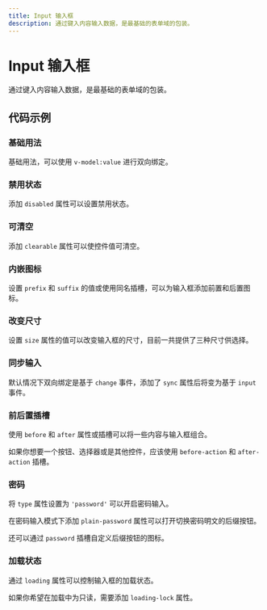 ```yaml
---
title: Input 输入框
description: 通过键入内容输入数据，是最基础的表单域的包装。
---
```


# Input 输入框

通过键入内容输入数据，是最基础的表单域的包装。

## 代码示例

### 基础用法

基础用法，可以使用 `v-model:value` 进行双向绑定。

<preview path="../demo/Input/Basic-Input.vue" title="基础用法" description="基础用法，可以使用 `v-model:value` 进行双向绑定。"></preview>

### 禁用状态

添加 `disabled` 属性可以设置禁用状态。

<preview path="../demo/Input/Disabled-Input.vue" title="禁用状态" description="添加 `disabled` 属性可以设置禁用状态。"></preview>

### 可清空

添加 `clearable` 属性可以使控件值可清空。

<preview path="../demo/Input/Clearable-Input.vue" title="可清空" description="添加 `clearable` 属性可以使控件值可清空。"></preview>

### 内嵌图标

设置 `prefix` 和 `suffix` 的值或使用同名插槽，可以为输入框添加前置和后置图标。

<preview path="../demo/Input/Input-Icon.vue" title="内嵌图标" description="设置 `prefix` 和 `suffix` 的值或使用同名插槽，可以为输入框添加前置和后置图标。"></preview>

### 改变尺寸

设置 `size` 属性的值可以改变输入框的尺寸，目前一共提供了三种尺寸供选择。

<preview path="../demo/Input/Input-Size.vue" title="改变尺寸" description="设置 `size` 属性的值可以改变输入框的尺寸，目前一共提供了三种尺寸供选择。"></preview>

### 同步输入

默认情况下双向绑定是基于 `change` 事件，添加了 `sync` 属性后将变为基于 `input` 事件。

<preview path="../demo/Input/Input-Sync.vue" title="同步输入" description="默认情况下双向绑定是基于 `change` 事件，添加了 `sync` 属性后将变为基于 `input` 事件。"></preview>

### 前后置插槽

使用 `before` 和 `after` 属性或插槽可以将一些内容与输入框组合。

如果你想要一个按钮、选择器或是其他控件，应该使用 `before-action` 和 `after-action` 插槽。

<preview path="../demo/Input/Input-Action.vue" title="前后置插槽" description="使用 `before` 和 `after` 插槽可以将一些内容与输入框组合。如果你想要一个按钮、选择器或是其他控件，应该使用 `before-action` 和 `after-action` 插槽。"></preview>

### 密码

将 `type` 属性设置为 `'password'` 可以开启密码输入。

在密码输入模式下添加 `plain-password` 属性可以打开切换密码明文的后缀按钮。

还可以通过 `password` 插槽自定义后缀按钮的图标。

<preview path="../demo/Input/Password-Input.vue" title="密码" description="将 `type` 属性设置为 `'password'` 可以开启密码输入。在密码输入模式下添加 `plain-password` 属性可以打开切换密码明文的后缀按钮。还可以通过 `password` 插槽自定义后缀按钮的图标。"></preview>

### 加载状态

通过 `loading` 属性可以控制输入框的加载状态。

如果你希望在加载中为只读，需要添加 `loading-lock` 属性。

<preview path="../demo/Input/Input-Loading.vue" title="加载状态" description="通过 `loading` 属性可以控制输入框的加载状态。如果你希望在加载中为只读，需要添加 `loading-lock` 属性。"></preview>
